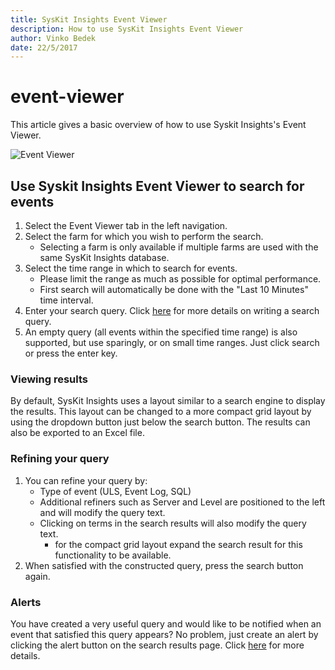 ```yaml
---
title: SysKit Insights Event Viewer
description: How to use SysKit Insights Event Viewer
author: Vinko Bedek
date: 22/5/2017
---
```


# event-viewer

This article gives a basic overview of how to use Syskit Insights's Event Viewer.

![Event Viewer](https://github.com/SysKitTeam/docs-insights/tree/f86fb4e0c57e06ab9945f96fd2a1bfdb4518dee4/get-to-know-insights/#img/event-viewer.png)

## Use Syskit Insights Event Viewer to search for events

1. Select the Event Viewer tab in the left navigation. 
2. Select the farm for which you wish to perform the search.
   * Selecting a farm is only available if multiple farms are used with the same  SysKit Insights database.
3. Select the time range in which to search for events.
   * Please limit the range as much as possible for optimal performance. 
   * First search will automatically be done with the "Last 10 Minutes" time interval. 
4. Enter your search query. Click [here](event-viewer.md#internal/how-to/search-query) for more details on writing a search query.
5. An empty query \(all events within the specified time range\) is also supported, but use sparingly, or on small time ranges. Just click search or press the enter key.

### Viewing results

By default, SysKit Insights uses a layout similar to a search engine to display the results. This layout can be changed to a more compact grid layout by using the dropdown button just below the search button. The results can also be exported to an Excel file.

### Refining your query

1. You can refine your query by:
   * Type of event \(ULS, Event Log, SQL\)
   * Additional refiners such as Server and Level are positioned to the left and will modify the query text.
   * Clicking on terms in the search results will also modify the query text.
     * for the compact grid layout expand the search result for this functionality to be available.
2. When satisfied with the constructed query, press the search button again.

### Alerts

You have created a very useful query and would like to be notified when an event that satisfied this query appears? No problem, just create an alert by clicking the alert button on the search results page. Click [here](event-viewer.md#internal/how-to/manage-alerts) for more details.


